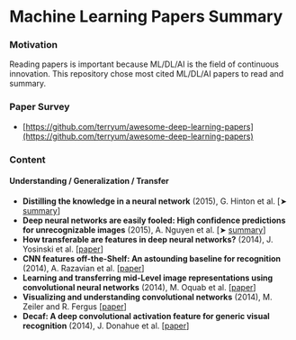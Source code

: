 # Machine Learning Papers Summary

### Motivation

Reading papers is important because ML/DL/AI is the field of continuous innovation. This repository chose most cited ML/DL/AI papers to read and summary.

### Paper Survey

* [https://github.com/terryum/awesome-deep-learning-papers](https://github.com/terryum/awesome-deep-learning-papers)

### Content

#### Understanding / Generalization / Transfer

* **Distilling the knowledge in a neural network** \(2015\), G. Hinton et al. \[➤ [s](understanding-generalization-transfer/distilling-the-knowledge-in-a-neural-network.md)[ummary](understanding-generalization-transfer/distilling-the-knowledge-in-a-neural-network.md)\]
* **Deep neural networks are easily fooled: High confidence predictions for unrecognizable images** \(2015\), A. Nguyen et al. \[➤ [summary](deep-neural-networks-are-easily-fooled-high-confidence-predictions-for-unrecognizable-images.md)\]
* **How transferable are features in deep neural networks?** \(2014\), J. Yosinski et al. \[[paper](http://papers.nips.cc/paper/5347-how-transferable-are-features-in-deep-neural-networks.pdf)\]
* **CNN features off-the-Shelf: An astounding baseline for recognition** \(2014\), A. Razavian et al. \[[paper](http://www.cv-foundation.org//openaccess/content_cvpr_workshops_2014/W15/papers/Razavian_CNN_Features_Off-the-Shelf_2014_CVPR_paper.pdf)\]
* **Learning and transferring mid-Level image representations using convolutional neural networks** \(2014\), M. Oquab et al. \[[paper](http://www.cv-foundation.org/openaccess/content_cvpr_2014/papers/Oquab_Learning_and_Transferring_2014_CVPR_paper.pdf)\]
* **Visualizing and understanding convolutional networks** \(2014\), M. Zeiler and R. Fergus \[[paper](http://arxiv.org/pdf/1311.2901)\]
* **Decaf: A deep convolutional activation feature for generic visual recognition** \(2014\), J. Donahue et al. \[[paper](http://arxiv.org/pdf/1310.1531)\]



